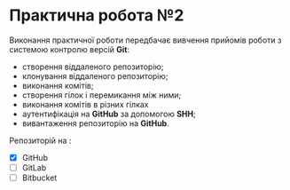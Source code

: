# Практична робота №2
Виконання практичної роботи передбачає вивчення прийомів роботи з системою контролю версій **Git**:
* створення віддаленого репозиторію;
* клонування віддаленого репозиторію; 
* виконання комітів;
* створення гілок і перемикання між ними;
* виконання комітів в різних гілках 
* аутентифікація на **GitHub** за допомогою **SHH**;
* вивантаження репозиторію на **GitHub**.

Репозиторій на :
- [x] GitHub
- [ ] GitLab
- [ ] Bitbucket
